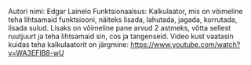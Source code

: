 
Autori nimi: Edgar Lainelo
Funktsionaalsus: Kalkulaator, mis on võimeline teha lihtsamaid funktsiooni, näiteks lisada, lahutada, jagada, korrutada, lisada sulud. Lisaks on võimeline pane arvud 2 astmeks, võtta sellest ruutjuurt ja teha lihtsamaid sin, cos ja tangenseid.
Video kust vaatasin kuidas teha kalkulaatorit on järgmine: https://www.youtube.com/watch?v=WA3EFIB8-wU
